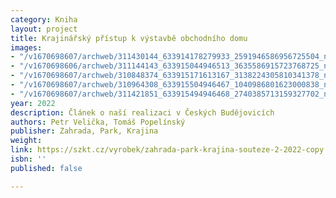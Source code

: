 ```yaml
---
category: Kniha
layout: project
title: Krajinářský přístup k výstavbě obchodního domu
images:
- "/v1670698607/archweb/311430144_633914178279933_2591946586956725504_n_tco7rh.jpg"
- "/v1670698606/archweb/311144143_633915044946513_3635586915723768725_n_z2as2h.jpg"
- "/v1670698607/archweb/310848374_633915171613167_3138224305810341378_n_wydxfn.jpg"
- "/v1670698607/archweb/310964308_633915504946467_1040986801623000838_n_gbmd6h.jpg"
- "/v1670698607/archweb/311421851_633915494946468_2740385713159327702_n_smz2ae.jpg"
year: 2022
description: Článek o naší realizaci v Českých Budějovicích
authors: Petr Velička, Tomáš Popelínský
publisher: Zahrada, Park, Krajina
weight: 
link: https://szkt.cz/vyrobek/zahrada-park-krajina-souteze-2-2022-copy
isbn: ''
published: false

---
```

